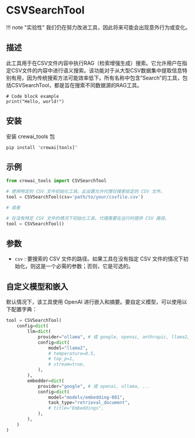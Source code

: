 # CSVSearchTool

!!! note "实验性"
    我们仍在努力改进工具，因此将来可能会出现意外行为或变化。

## 描述

此工具用于在CSV文件内容中执行RAG（检索增强生成）搜索。它允许用户在指定CSV文件的内容中进行语义搜索。该功能对于从大型CSV数据集中提取信息特别有用，因为传统搜索方法可能效率低下。所有名称中包含“Search”的工具，包括CSVSearchTool，都是旨在搜索不同数据源的RAG工具。 

```
# Code block example
print("Hello, world!")
```

## 安装

安装 crewai_tools 包

```shell
pip install 'crewai[tools]'
```

## 示例

```python
from crewai_tools import CSVSearchTool

# 使用特定的 CSV 文件初始化工具。此设置允许代理仅搜索给定的 CSV 文件。
tool = CSVSearchTool(csv='path/to/your/csvfile.csv')

# 或者

# 在没有特定 CSV 文件的情况下初始化工具。代理需要在运行时提供 CSV 路径。
tool = CSVSearchTool()
```

## 参数

- `csv` : 要搜索的 CSV 文件的路径。如果工具在没有指定 CSV 文件的情况下初始化，则这是一个必需的参数；否则，它是可选的。

## 自定义模型和嵌入

默认情况下，该工具使用 OpenAI 进行嵌入和摘要。要自定义模型，可以使用以下配置字典：

```python
tool = CSVSearchTool(
    config=dict(
        llm=dict(
            provider="ollama", # 或 google, openai, anthropic, llama2, ...
            config=dict(
                model="llama2",
                # temperature=0.5,
                # top_p=1,
                # stream=true,
            ),
        ),
        embedder=dict(
            provider="google", # 或 openai, ollama, ...
            config=dict(
                model="models/embedding-001",
                task_type="retrieval_document",
                # title="Embeddings",
            ),
        ),
    )
)
```